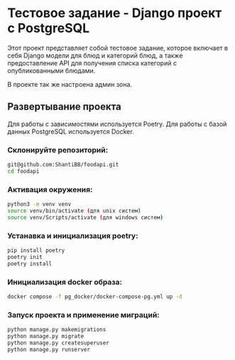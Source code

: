 # Тестовое задание - Django проект с PostgreSQL

Этот проект представляет собой тестовое задание, которое включает в себя Django модели для блюд и категорий блюд, а также предоставление API для получения списка категорий с опубликованными блюдами.

В проекте так же настроена админ зона.

## Развертывание проекта

Для работы с зависимостями используется Poetry. Для работы с базой данных PostgreSQL используется Docker.

### Склонируйте репозиторий:

```bash
git@github.com:ShantiBB/foodapi.git
cd foodapi
```

### Активация окружения:
```bash
python3 -m venv venv
source venv/bin/activate (для unix систем)
source venv/Scripts/activate (для windows систем)
```

### Устанавка и инициализация poetry:
```bash
pip install poetry
poetry init
poetry install
```

### Инициализация docker образа:
```bash
docker compose -f pg_docker/docker-compose-pg.yml up -d
```

### Запуск проекта и применение миграций:
```bash
python manage.py makemigrations
python manage.py migrate
python manage.py createsuperuser
python manage.py runserver
```
